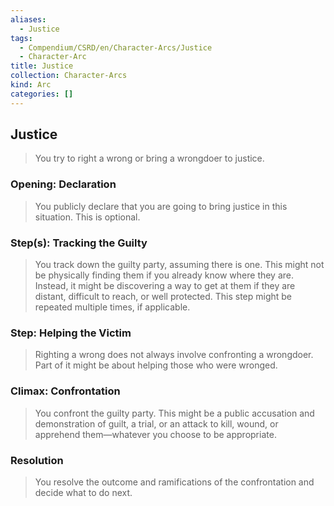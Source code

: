 ```yaml
---
aliases:
  - Justice
tags:
  - Compendium/CSRD/en/Character-Arcs/Justice
  - Character-Arc
title: Justice
collection: Character-Arcs
kind: Arc
categories: []
---
```

## Justice  
>You try to right a wrong or bring a wrongdoer to justice.   
### Opening: Declaration    
>You publicly declare that you are going to bring justice in this situation. This is optional.  
### Step(s): Tracking the Guilty    
>You track down the guilty party, assuming there is one. This might not be physically finding them if you already know where they are. Instead, it might be discovering a way to get at them if they are distant, difficult to reach, or well protected. This step might be repeated multiple times, if applicable.  
### Step: Helping the Victim    
>Righting a wrong does not always involve confronting a wrongdoer. Part of it might be about helping those who were wronged.  
### Climax: Confrontation    
>You confront the guilty party. This might be a public accusation and demonstration of guilt, a trial, or an attack to kill, wound, or apprehend them—whatever you choose to be appropriate.   
### Resolution    
>You resolve the outcome and ramifications of the confrontation and decide what to do next.